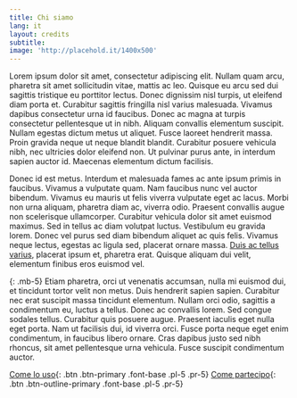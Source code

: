 ```yaml
---
title: Chi siamo
lang: it
layout: credits
subtitle: 
image: 'http://placehold.it/1400x500'
---
```


Lorem ipsum dolor sit amet, consectetur adipiscing elit. Nullam quam arcu, pharetra sit amet sollicitudin vitae, mattis ac leo. Quisque eu arcu sed dui sagittis tristique eu porttitor lectus. Donec dignissim nisl turpis, ut eleifend diam porta et. Curabitur sagittis fringilla nisl varius malesuada. Vivamus dapibus consectetur urna id faucibus. Donec ac magna at turpis consectetur pellentesque ut in nibh. Aliquam convallis elementum suscipit. Nullam egestas dictum metus ut aliquet. Fusce laoreet hendrerit massa. Proin gravida neque ut neque blandit blandit. Curabitur posuere vehicula nibh, nec ultricies dolor eleifend non. Ut pulvinar purus ante, in interdum sapien auctor id. Maecenas elementum dictum facilisis.

Donec id est metus. Interdum et malesuada fames ac ante ipsum primis in faucibus. Vivamus a vulputate quam. Nam faucibus nunc vel auctor bibendum. Vivamus eu mauris ut felis viverra vulputate eget ac lacus. Morbi non urna aliquam, pharetra diam ac, viverra odio. Praesent convallis augue non scelerisque ullamcorper. Curabitur vehicula dolor sit amet euismod maximus. Sed in tellus ac diam volutpat luctus. Vestibulum eu gravida lorem. Donec vel purus sed diam bibendum aliquet ac quis felis. Vivamus neque lectus, egestas ac ligula sed, placerat ornare massa. [Duis ac tellus varius](http://google.it), placerat ipsum et, pharetra erat. Quisque aliquam dui velit, elementum finibus eros euismod vel.

{: .mb-5}
Etiam pharetra, orci ut venenatis accumsan, nulla mi euismod dui, et tincidunt tortor velit non metus. Duis hendrerit sapien sapien. Curabitur nec erat suscipit massa tincidunt elementum. Nullam orci odio, sagittis a condimentum eu, luctus a tellus. Donec ac convallis lorem. Sed congue sodales tellus. Curabitur quis posuere augue. Praesent iaculis eget nulla eget porta. Nam ut facilisis dui, id viverra orci. Fusce porta neque eget enim condimentum, in faucibus libero ornare. Cras dapibus justo sed nibh rhoncus, sit amet pellentesque urna vehicula. Fusce suscipit condimentum auctor.



[Come lo uso](http://google.it){: .btn .btn-primary .font-base .pl-5 .pr-5}  [Come partecipo](http://google.it){: .btn .btn-outline-primary .font-base .pl-5 .pr-5}